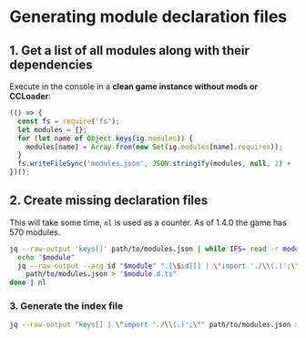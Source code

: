# Generating module declaration files

## 1. Get a list of all modules along with their dependencies

Execute in the console in a **clean game instance without mods or CCLoader**:

```javascript
(() => {
  const fs = require('fs');
  let modules = {};
  for (let name of Object.keys(ig.modules)) {
    modules[name] = Array.from(new Set(ig.modules[name].requires));
  }
  fs.writeFileSync('modules.json', JSON.stringify(modules, null, 2) + '\n');
})();
```

## 2. Create missing declaration files

This will take some time, `nl` is used as a counter. As of 1.4.0 the game has 570 modules.

```bash
jq --raw-output 'keys[]' path/to/modules.json | while IFS= read -r module; do
  echo "$module"
  jq --raw-output --arg id "$module" ".[\$id][] | \"import './\\(.)';\"" \
    path/to/modules.json > "$module.d.ts"
done | nl
```

### 3. Generate the index file

```bash
jq --raw-output "keys[] | \"import './\\(.)';\"" path/to/modules.json > __all__.d.ts
```

